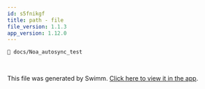 ```yaml
---
id: s5fnikgf
title: path - file
file_version: 1.1.3
app_version: 1.12.0
---
```


`📄 docs/Noa_autosync_test`

<br/>

This file was generated by Swimm. [Click here to view it in the app](https://swimm-web-app.web.app/repos/Z2l0aHViJTNBJTNBTm9hUmVwbyUzQSUzQU5vYW96ZXI=/docs/s5fnikgf).
